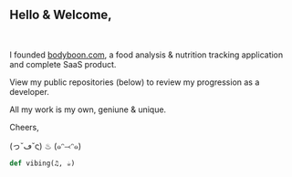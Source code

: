<h2>Hello & Welcome, </h2><br/>

I founded [bodyboon.com](https://bodyboon.com/), a food analysis & nutrition tracking application and complete SaaS product.

View my public repositories (below) to review my progression as a developer.

All my work is my own, geniune & unique.

Cheers,

(っ˘ڡ˘ς) ♨ (๑ᵔ⤙ᵔ๑)<br/>

```python
def vibing(♫, ☕︎)
```
